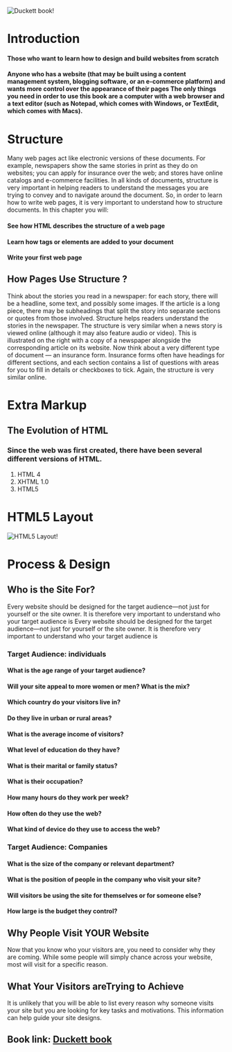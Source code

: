 ![Duckett book!](https://1.bp.blogspot.com/-OPTUUf3Po80/XrpNus59zCI/AAAAAAAAGkA/bk7nHCe5eZQAC11qlAyi8VZK2f9t9K5tgCLcBGAsYHQ/s640/css.jpg)

# Introduction
#### Those who want to learn how to design and build websites from scratch
#### Anyone who has a website (that may be built using a content management system, blogging software, or an e-commerce platform) and wants more control over the appearance of their pages The only things you need in order to use this book are a computer with a web browser and a text editor (such as Notepad, which comes with Windows, or TextEdit, which comes with Macs).

# Structure
Many web pages act like electronic versions of these
documents. For example, newspapers show the same stories
in print as they do on websites; you can apply for insurance
over the web; and stores have online catalogs and e-commerce
facilities.
In all kinds of documents, structure is very important in helping
readers to understand the messages you are trying to convey
and to navigate around the document. So, in order to learn how
to write web pages, it is very important to understand how to
structure documents. In this chapter you will:
#### See how HTML describes the structure of a web page
#### Learn how tags or elements are added to your document
#### Write your first web page
## How Pages Use Structure ?
Think about the stories you
read in a newspaper: for each
story, there will be a headline,
some text, and possibly some
images. If the article is a long
piece, there may be subheadings
that split the story into separate
sections or quotes from those
involved. Structure helps readers
understand the stories in the
newspaper.
The structure is very similar
when a news story is viewed
online (although it may also
feature audio or video). This is
illustrated on the right with a
copy of a newspaper alongside
the corresponding article on its
website.
Now think about a very different
type of document — an
insurance form. Insurance forms
often have headings for different
sections, and each section
contains a list of questions with
areas for you to fill in details or
checkboxes to tick. Again, the
structure is very similar online.

# Extra Markup
## The Evolution of HTML
### Since the web was first created, there have been several different versions of HTML.
1. HTML 4
2. XHTML 1.0
3. HTML5

# HTML5 Layout
![HTML5 Layout!](https://4.bp.blogspot.com/-3vqJRIdB2bQ/WofTZOh8dGI/AAAAAAAABT8/mRHTwO6l-t0262yBn-N1yJREWPLYnFvxQCLcBGAs/s1600/youtube.jpg)

# Process & Design
## Who is the Site For?
Every website should be designed for the
target audience—not just for yourself or the
site owner. It is therefore very important to
understand who your target audience is
Every website should be designed for the
target audience—not just for yourself or the
site owner. It is therefore very important to
understand who your target audience is
### Target Audience: individuals
#### What is the age range of your target audience?
#### Will your site appeal to more women or men? What is the mix?
#### Which country do your visitors live in?
#### Do they live in urban or rural areas?
#### What is the average income of visitors?
#### What level of education do they have?
#### What is their marital or family status?
#### What is their occupation?
#### How many hours do they work per week?
#### How often do they use the web?
#### What kind of device do they use to access the web?

### Target Audience: Companies
#### What is the size of the company or relevant department?
#### What is the position of people in the company who visit your site?
#### Will visitors be using the site for themselves or for someone else?
#### How large is the budget they control?
## Why People Visit YOUR Website
Now that you know who your visitors are, you
need to consider why they are coming. While
some people will simply chance across your
website, most will visit for a specific reason.
## What Your Visitors areTrying to Achieve
It is unlikely that you will be able to list every
reason why someone visits your site but you
are looking for key tasks and motivations. This
information can help guide your site designs.

## Book link: [Duckett book](https://drive.google.com/file/d/1vTttAaz2kLHFaltbQjEN0tb_xpUA6d_y/view)

